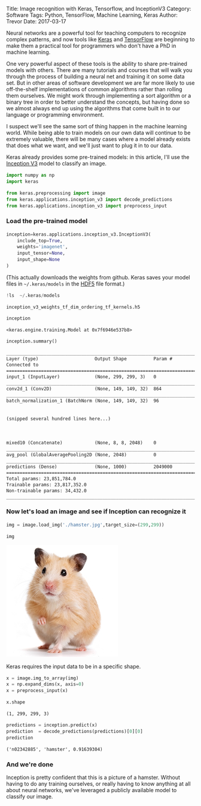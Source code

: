 Title:  Image recognition with Keras, Tensorflow, and InceptionV3
Category: Software
Tags: Python, TensorFlow, Machine Learning, Keras
Author: Trevor
Date: 2017-03-17


Neural networks are a powerful tool for teaching computers to recognize complex patterns, and now tools like [Keras](https://keras.io/) and [TensorFlow](https://www.tensorflow.org/) are beginning to make them a practical tool for programmers who don't have a PhD in machine learning.

One very powerful aspect of these tools is the ability to share pre-trained models with others. There are many tutorials and courses that will walk you through the process of building a neural net and training it on some data set.  But in other areas of software development we are far more likely to use off-the-shelf implementations of common algorithms rather than rolling them ourselves.  We might work through implementing a sort algorithm or a binary tree in order to better understand the concepts, but having done so we almost always end up using the algorithms that come built in to our language or programming environment.

I suspect we'll see the same sort of thing happen in the machine learning world. While being able to train models on our own data will continue to be extremely valuable, there will be many cases where a model already exists that does what we want, and we'll just want to plug it in to our data.

Keras already provides some pre-trained models: in this article, I'll use the [Inception V3](https://www.tensorflow.org/tutorials/image_recognition) model to classify an image.


```python
import numpy as np
import keras
```


```python
from keras.preprocessing import image
from keras.applications.inception_v3 import decode_predictions
from keras.applications.inception_v3 import preprocess_input
```

### Load the pre-trained model


```python
inception=keras.applications.inception_v3.InceptionV3(
    include_top=True, 
    weights='imagenet', 
    input_tensor=None, 
    input_shape=None
)
```

(This actually downloads the weights from github.  Keras saves your model files in `~/.keras/models` in the [HDF5](https://en.wikipedia.org/wiki/Hierarchical_Data_Format) file format.)


```python
!ls  ~/.keras/models
```
    inception_v3_weights_tf_dim_ordering_tf_kernels.h5
    


```python
inception
```




    <keras.engine.training.Model at 0x7f6946e537b8>




```python
inception.summary()
```

    ____________________________________________________________________________________________________
    Layer (type)                     Output Shape          Param #     Connected to                     
    ====================================================================================================
    input_1 (InputLayer)             (None, 299, 299, 3)   0                                            
    ____________________________________________________________________________________________________
    conv2d_1 (Conv2D)                (None, 149, 149, 32)  864                                          
    ____________________________________________________________________________________________________
    batch_normalization_1 (BatchNorm (None, 149, 149, 32)  96                                           
    
    
    (snipped several hundred lines here...)
    
    
    
    mixed10 (Concatenate)            (None, 8, 8, 2048)    0                                            
    ____________________________________________________________________________________________________
    avg_pool (GlobalAveragePooling2D (None, 2048)          0                                            
    ____________________________________________________________________________________________________
    predictions (Dense)              (None, 1000)          2049000                                      
    ====================================================================================================
    Total params: 23,851,784.0
    Trainable params: 23,817,352.0
    Non-trainable params: 34,432.0
    ____________________________________________________________________________________________________


### Now let's load an image and see if Inception can recognize it


```python
img = image.load_img('./hamster.jpg',target_size=(299,299))
```


```python
img
```




![png](/images/inception/output_14_0.png)



Keras requires the input data to be in a specific shape.


```python
x = image.img_to_array(img)
x = np.expand_dims(x, axis=0)
x = preprocess_input(x)
```


```python
x.shape
```

    (1, 299, 299, 3)


```python
predictions = inception.predict(x)
prediction  = decode_predictions(predictions)[0][0]
prediction
```




    ('n02342885', 'hamster', 0.91639304)



### And we're done

Inception is pretty confident that this is a picture of a hamster.  Without having 
to do any training ourselves, or really having to know anything at all about neural networks,
we've leveraged a publicly available model to classify our image.

